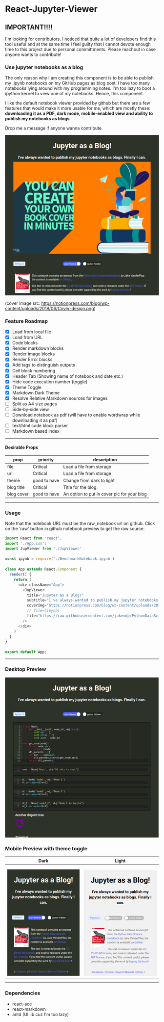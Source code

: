 # React-Jupyter-Viewer

## IMPORTANT!!!!
I'm looking for contributors. I noticed that quite a lot of developers find this tool useful and at the same time I feel guilty that I cannot devote enough time to this project due to personal committments. Please reachout in case anyone wants to contribute!

### Use jupyter notebooks as a blog
The only reason why I am creating this component is to be able to publish my .ipynb notebooks on my GitHub pages as blog post. I have too many notebooks lying around with my programming notes.  I'm too lazy to boot a ipython kernel to view one of my notebooks. Hence, this component.

I like the default notebook viewer provided by github but there are a few features that would make it more usable for me, which are mostly these: **downloading it as a PDF, dark mode, mobile-enabled view and ability to publish my notebooks as blogs**

Drop me a message if anyone wanna contribute.

![alt text](/static/SupportCoverImages.png "Desktop")

(cover image src: https://notionpress.com/blog/wp-content/uploads/2018/06/Cover-design.png)

### Feature Roadmap

* [X] Load from local file
* [X] Load from URL
* [X] Code blocks
* [X] Render markdown blocks
* [X] Render image blocks
* [X] Render Error blocks
* [X] Add tags to distinguish outputs
* [X] Cell block numbering
* [X] Header Tab (Showing name of notebook and date etc.)
* [X] Hide code execution number (toggle)
* [X] Theme Toggle
* [X] Markdown Dark Theme
* [X] Resolve Relative Markdown sources for images
* [ ] Split as A4 size pages
* [ ] Side-by-side view
* [ ] Download notebook as pdf (will have to enable wordwrap while downloading it as pdf)
* [ ] text/html code block parser
* [ ] Markdown based index

----

#### Desirable Props

prop     | priority | description
---------|----------|-------------
file     | Critical | Load a file from storage  
url      | Critical | Load a file from storage
theme    | good to have| Change from dark to light
blog title| Critical | Title for the blog.
blog cover|good to have| An option to put in cover pic for your blog

---

### Usage
Note that the notebook URL must be the raw_notebook url on github. Click on the 'raw' button in github notebook preview to get the raw source.

```javascript
import React from 'react';
import './App.css';
import JupViewer from './JupViewer'

const ipynb = require('./BenchmarkNotebook.ipynb')

class App extends React.Component {
  render() {
    return (
      <div className="App">
        <JupViewer
          title="Jupyter as a Blog!"
          subtitle="I've always wanted to publish my jupyter notebooks as blogs. Finally I can."
          coverImg="https://notionpress.com/blog/wp-content/uploads/2018/06/Cover-design.png"
          // file={ipynb} 
          file="https://raw.githubusercontent.com/jakevdp/PythonDataScienceHandbook/master/notebooks/00.00-Preface.ipynb"
        />
      </div>
    )
  }
}

export default App;

```
---

### Desktop Preview
![alt text](/static/JupAsBlogDesk.png "Desktop")



### Mobile Preview with theme toggle
Dark|Light
----|----
![alt text](/static/../static/JupDarkMobile.png "Mobile")|![alt text](/static/../static/LightThemeMobile.png "Mobile")


---

### Dependencies
* react-ace
* react-markdown
* antd (UI lib cuz I'm too lazy)

